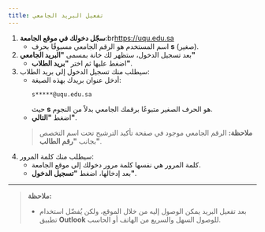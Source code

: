 ```yaml
---
title: تفعيل البريد الجامعي
---
```


1. **سجّل دخولك في موقع الجامعة**:br<https://uqu.edu.sa>
   - اسم المستخدم هو الرقم الجامعي مسبوقًا بحرف **s** (صغير).
2. بعد تسجيل الدخول، ستظهر لك خانة بمسمى **"البريد الجامعي"**
   - اضغط عليها ثم اختر **"بريد الطلاب"**.
3. سيطلب منك تسجيل الدخول إلى بريد الطلاب:
   - أدخل عنوان بريدك بهذه الصيغة:
     ```text
     s*****@uqu.edu.sa
     ```
     حيث **s** هو الحرف الصغير متبوعًا برقمك الجامعي بدلاً من النجوم.
   - اضغط **"التالي"**.
   > **ملاحظة:** الرقم الجامعي موجود في صفحة تأكيد الترشيح تحت اسم التخصص بجانب **"رقم الطالب"**.
4. سيطلب منك كلمة المرور:
   - كلمة المرور هي نفسها كلمة مرور دخولك إلى موقع الجامعة.
   - بعد إدخالها، اضغط **"تسجيل الدخول"**.

---

> **ملاحظة:**
>
> - بعد تفعيل البريد يمكن الوصول إليه من خلال الموقع، ولكن يُفضّل استخدام تطبيق **Outlook** للوصول السهل والسريع من الهاتف أو الحاسب.
